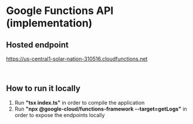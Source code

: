 # Google Functions API (implementation)

## Hosted endpoint
https://us-central1-solar-nation-310516.cloudfunctions.net

<br>

## How to run it locally

1. Run **"tsx index.ts"** in order to compile the application
2. Run **"npx @google-cloud/functions-framework --target=getLogs"** in order to expose the endpoints locally